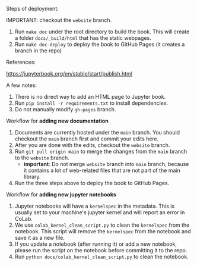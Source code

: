 Steps of deployment:

IMPORTANT: checkout the `website` branch.

1. Run `make doc` under the root directory to build the book. This will create a folder `docs/_build/html` that has the static webpages.
2. Run `make doc-deploy` to deploy the book to GitHub Pages (it creates a branch in the repo)

References:

https://jupyterbook.org/en/stable/start/publish.html

A few notes:
1. There is no direct way to add an HTML page to Jupyter book.
2. Run `pip install -r requirements.txt` to install dependencies.
3. Do not manually modify `gh-pages` branch.


Workflow for **adding new documentation**
1. Documents are currently hosted under the `main` branch. You should checkout the `main` branch first and commit your edits here.
2. After you are done with the edits, checkout the `website` branch.
3. Run `git pull origin main` to merge the changes from the `main` branch to the `website` branch.
    - **important**: Do not merge `website` branch into `main` branch, because it contains a lot of web-related files that are not part of the main library.
4. Run the three steps above to deploy the book to GitHub Pages.

Workflow for **adding new jupyter notebooks**
1. Jupyter notebooks will have a `kernelspec` in the metadata. This is usually set to your machine's jupyter kernel and will report an error in CoLab. 
2. We use `colab_kernel_clean_script.py` to clean the `kernelspec` from the notebook. This script will remove the `kernelspec` from the notebook and save it as a new file.
3. If you update a notebook (after running it) or add a new notebook, please run the script on the notebook before committing it to the repo.
4. Run `python docs/colab_kernel_clean_script.py` to clean the notebook.